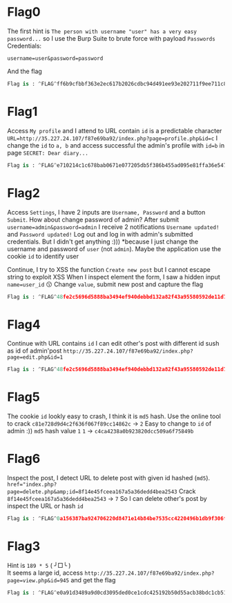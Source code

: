 # Flag0 
The first hint is `The person with username "user" has a very easy password...` so I use the Burp Suite to brute force with payload `Passwords` 
Credentials:
```
username=user&password=password
```
And the flag
```python
Flag is : ^FLAG^ff6b9cfbbf363e2ec617b2026cdbc94d491ee93e202711f9ee711c8d1143c2b1$FLAG$
```

# Flag1
Access `My profile` and I attend to URL contain `id` is a predictable character
`URL=http://35.227.24.107/f87e69ba92/index.php?page=profile.php&id=c` 
I change the `id` to `a, b` and access successful the admin's profile with `id=b` in page `SECRET: Dear diary...`
```python
Flag is : ^FLAG^e710214c1c678bab0671e077205db5f386b455ad095e81ffa36e5477bba1a3c1$FLAG$
```

# Flag2
Access `Settings`, I have 2 inputs are `Username, Password` and a button `Submit`. 
How about change password of admin?
After submit `username=admin&password=admin` I receive 2 notifications `Username updated!` and `Password updated!`
Log out and log in with admin's submitted credentials. But I didn't get anything :)))
*because I just change the username and password of `user` (not `admin`). Maybe the application use the cookie `id` to identify user

Continue, I try to XSS the function `Create new post` but I cannot escape string to exploit XSS
When I inspect element the form, I saw a hidden input `name=user_id` 😗 Change `value`, submit new post and capture the flag

```python
Flag is : ^FLAG^48fe2c5696d5888ba3494ef940debbd132a82f43a95580592de11d790ed60d91$FLAG$
```

# Flag4
Continue with URL contains `id` 
I can edit other's post with different id sush as id of admin'post `http://35.227.24.107/f87e69ba92/index.php?page=edit.php&id=1`

```python
Flag is : ^FLAG^48fe2c5696d5888ba3494ef940debbd132a82f43a95580592de11d790ed60d91$FLAG$
```

# Flag5
The cookie `id` lookly easy to crash, I think it is `md5` hash. Use the online tool to crack 
`c81e728d9d4c2f636f067f89cc14862c` -> `2`
Easy to change to `id` of admin :)) `md5` hash value `1`
`1` -> `c4ca4238a0b923820dcc509a6f75849b`

# Flag6
Inspect the post, I detect URL to delete post with given id hashed (`md5`).
`href="index.php?page=delete.php&amp;id=8f14e45fceea167a5a36dedd4bea2543`
Crack `8f14e45fceea167a5a36dedd4bea2543` -> `7`
So I can delete other's post by inspect the URL or hash `id`
```python
Flag is : ^FLAG^0a156387ba924706220d8471e14b84be7535cc4220496b1db9f306f16f9437b1$FLAG$
```

# Flag3
Hint is `189 * 5` ( ╯□╰ )  
It seems a large id, access `http://35.227.24.107/f87e69ba92/index.php?page=view.php&id=945` and get the flag
```python
Flag is : ^FLAG^e0a91d3489a9d0cd3095ded0ce1cdc425192b50d55acb38bdc1cb513eb700f86$FLAG$
```
